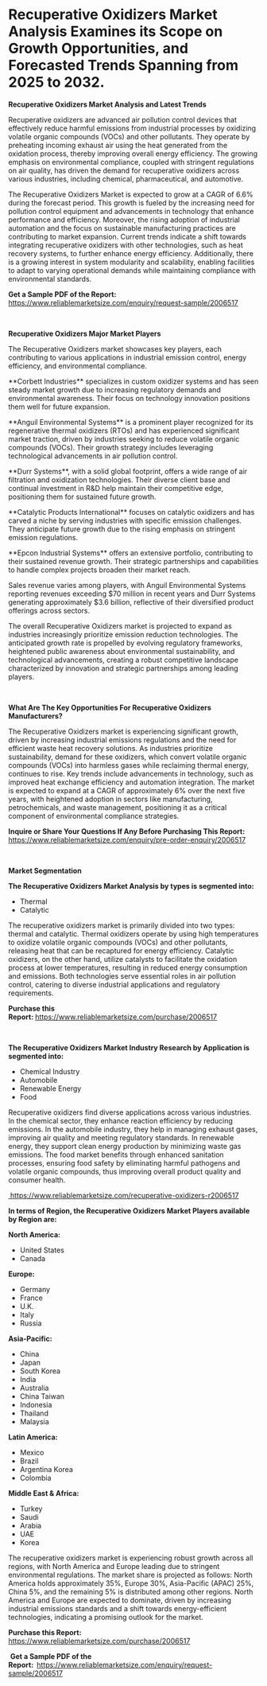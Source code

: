 <p><h1>Recuperative Oxidizers Market Analysis Examines its Scope on Growth Opportunities, and Forecasted Trends Spanning from 2025 to 2032.</h1></p><p><strong>Recuperative Oxidizers Market Analysis and Latest Trends</strong></p>
<p><p>Recuperative oxidizers are advanced air pollution control devices that effectively reduce harmful emissions from industrial processes by oxidizing volatile organic compounds (VOCs) and other pollutants. They operate by preheating incoming exhaust air using the heat generated from the oxidation process, thereby improving overall energy efficiency. The growing emphasis on environmental compliance, coupled with stringent regulations on air quality, has driven the demand for recuperative oxidizers across various industries, including chemical, pharmaceutical, and automotive.</p><p>The Recuperative Oxidizers Market is expected to grow at a CAGR of 6.6% during the forecast period. This growth is fueled by the increasing need for pollution control equipment and advancements in technology that enhance performance and efficiency. Moreover, the rising adoption of industrial automation and the focus on sustainable manufacturing practices are contributing to market expansion. Current trends indicate a shift towards integrating recuperative oxidizers with other technologies, such as heat recovery systems, to further enhance energy efficiency. Additionally, there is a growing interest in system modularity and scalability, enabling facilities to adapt to varying operational demands while maintaining compliance with environmental standards.</p></p>
<p><strong>Get a Sample PDF of the Report:&nbsp;</strong> <a href="https://www.reliablemarketsize.com/enquiry/request-sample/2006517?utm_campaign=2317&utm_medium=2&utm_source=Github&utm_content=ia&utm_term=12042025&utm_id=recuperative-oxidizers">https://www.reliablemarketsize.com/enquiry/request-sample/2006517</a></p>
<p>&nbsp;</p>
<p><strong>Recuperative Oxidizers Major Market Players</strong></p>
<p><p>The Recuperative Oxidizers market showcases key players, each contributing to various applications in industrial emission control, energy efficiency, and environmental compliance.</p><p>**Corbett Industries** specializes in custom oxidizer systems and has seen steady market growth due to increasing regulatory demands and environmental awareness. Their focus on technology innovation positions them well for future expansion.</p><p>**Anguil Environmental Systems** is a prominent player recognized for its regenerative thermal oxidizers (RTOs) and has experienced significant market traction, driven by industries seeking to reduce volatile organic compounds (VOCs). Their growth strategy includes leveraging technological advancements in air pollution control.</p><p>**Durr Systems**, with a solid global footprint, offers a wide range of air filtration and oxidization technologies. Their diverse client base and continual investment in R&D help maintain their competitive edge, positioning them for sustained future growth.</p><p>**Catalytic Products International** focuses on catalytic oxidizers and has carved a niche by serving industries with specific emission challenges. They anticipate future growth due to the rising emphasis on stringent emission regulations.</p><p>**Epcon Industrial Systems** offers an extensive portfolio, contributing to their sustained revenue growth. Their strategic partnerships and capabilities to handle complex projects broaden their market reach.</p><p>Sales revenue varies among players, with Anguil Environmental Systems reporting revenues exceeding $70 million in recent years and Durr Systems generating approximately $3.6 billion, reflective of their diversified product offerings across sectors.</p><p>The overall Recuperative Oxidizers market is projected to expand as industries increasingly prioritize emission reduction technologies. The anticipated growth rate is propelled by evolving regulatory frameworks, heightened public awareness about environmental sustainability, and technological advancements, creating a robust competitive landscape characterized by innovation and strategic partnerships among leading players.</p></p>
<p>&nbsp;</p>
<p><strong>What Are The Key Opportunities For Recuperative Oxidizers Manufacturers?</strong></p>
<p><p>The Recuperative Oxidizers market is experiencing significant growth, driven by increasing industrial emissions regulations and the need for efficient waste heat recovery solutions. As industries prioritize sustainability, demand for these oxidizers, which convert volatile organic compounds (VOCs) into harmless gases while reclaiming thermal energy, continues to rise. Key trends include advancements in technology, such as improved heat exchange efficiency and automation integration. The market is expected to expand at a CAGR of approximately 6% over the next five years, with heightened adoption in sectors like manufacturing, petrochemicals, and waste management, positioning it as a critical component of environmental compliance strategies.</p></p>
<p><strong>Inquire or Share Your Questions If Any Before Purchasing This Report:</strong> <a href="https://www.reliablemarketsize.com/enquiry/pre-order-enquiry/2006517?utm_campaign=2317&utm_medium=2&utm_source=Github&utm_content=ia&utm_term=12042025&utm_id=recuperative-oxidizers">https://www.reliablemarketsize.com/enquiry/pre-order-enquiry/2006517</a></p>
<p>&nbsp;</p>
<p><strong>Market Segmentation</strong></p>
<p><strong>The Recuperative Oxidizers Market Analysis by types is segmented into:</strong></p>
<p><ul><li>Thermal</li><li>Catalytic</li></ul></p>
<p><p>The recuperative oxidizers market is primarily divided into two types: thermal and catalytic. Thermal oxidizers operate by using high temperatures to oxidize volatile organic compounds (VOCs) and other pollutants, releasing heat that can be recaptured for energy efficiency. Catalytic oxidizers, on the other hand, utilize catalysts to facilitate the oxidation process at lower temperatures, resulting in reduced energy consumption and emissions. Both technologies serve essential roles in air pollution control, catering to diverse industrial applications and regulatory requirements.</p></p>
<p><strong>Purchase this Report:&nbsp;</strong><a href="https://www.reliablemarketsize.com/purchase/2006517?utm_campaign=2317&utm_medium=2&utm_source=Github&utm_content=ia&utm_term=12042025&utm_id=recuperative-oxidizers">https://www.reliablemarketsize.com/purchase/2006517</a></p>
<p>&nbsp;</p>
<p><strong>The Recuperative Oxidizers Market Industry Research by Application is segmented into:</strong></p>
<p><ul><li>Chemical Industry</li><li>Automobile</li><li>Renewable Energy</li><li>Food</li></ul></p>
<p><p>Recuperative oxidizers find diverse applications across various industries. In the chemical sector, they enhance reaction efficiency by reducing emissions. In the automobile industry, they help in managing exhaust gases, improving air quality and meeting regulatory standards. In renewable energy, they support clean energy production by minimizing waste gas emissions. The food market benefits through enhanced sanitation processes, ensuring food safety by eliminating harmful pathogens and volatile organic compounds, thus improving overall product quality and consumer health.</p></p>
<p><a href="https://www.reliablemarketsize.com/recuperative-oxidizers-r2006517?utm_campaign=2317&utm_medium=2&utm_source=Github&utm_content=ia&utm_term=12042025&utm_id=recuperative-oxidizers">&nbsp;https://www.reliablemarketsize.com/recuperative-oxidizers-r2006517</a></p>
<p><strong>In terms of Region, the Recuperative Oxidizers Market Players available by Region are:</strong></p>
<p>
    <p> <strong> North America: </strong>
        <ul>
            <li>United States</li>
            <li>Canada</li>
        </ul>
        </p> 
    <p> <strong> Europe: </strong>
        <ul>
            <li>Germany</li>
            <li>France</li>
            <li>U.K.</li>
            <li>Italy</li>
            <li>Russia</li>
        </ul>
        </p> 
    <p> <strong> Asia-Pacific: </strong>
        <ul>
            <li>China</li>
            <li>Japan</li>
            <li>South Korea</li>
            <li>India</li>
            <li>Australia</li>
            <li>China Taiwan</li>
            <li>Indonesia</li>
            <li>Thailand</li>
            <li>Malaysia</li>
        </ul>
        </p> 
    <p> <strong> Latin America: </strong>
        <ul>
            <li>Mexico</li>
            <li>Brazil</li>
            <li>Argentina Korea</li>
            <li>Colombia</li>
        </ul>
        </p> 
    <p> <strong> Middle East & Africa: </strong>
        <ul>
            <li>Turkey</li>
            <li>Saudi</li>
            <li>Arabia</li>
            <li>UAE</li>
            <li>Korea</li>
        </ul>
    </p>
    </p>
<p><p>The recuperative oxidizers market is experiencing robust growth across all regions, with North America and Europe leading due to stringent environmental regulations. The market share is projected as follows: North America holds approximately 35%, Europe 30%, Asia-Pacific (APAC) 25%, China 5%, and the remaining 5% is distributed among other regions. North America and Europe are expected to dominate, driven by increasing industrial emissions standards and a shift towards energy-efficient technologies, indicating a promising outlook for the market.</p></p>
<p><strong>Purchase this Report: </strong><a href="https://www.reliablemarketsize.com/purchase/2006517?utm_campaign=2317&utm_medium=2&utm_source=Github&utm_content=ia&utm_term=12042025&utm_id=recuperative-oxidizers">https://www.reliablemarketsize.com/purchase/2006517</a></p>
<p>&nbsp;<strong>Get a Sample PDF of the Report:&nbsp;&nbsp;</strong><a href="https://www.reliablemarketsize.com/enquiry/request-sample/2006517?utm_campaign=2317&utm_medium=2&utm_source=Github&utm_content=ia&utm_term=12042025&utm_id=recuperative-oxidizers">https://www.reliablemarketsize.com/enquiry/request-sample/2006517</a></p>
<p><strong></strong></p>
<p><p></p><p></p><p></p></p>